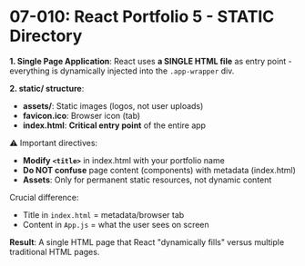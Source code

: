 # 07-010: React Portfolio 5 - STATIC Directory

**1. Single Page Application**: React uses **a SINGLE HTML file** as entry point - everything is dynamically injected into the `.app-wrapper` div.

**2. static/ structure**:

- **assets/**: Static images (logos, not user uploads)  
- **favicon.ico**: Browser icon (tab)  
- **index.html**: **Critical entry point** of the entire app  

⚠️ Important directives:

- **Modify `<title>`** in index.html with your portfolio name  
- **Do NOT confuse** page content (components) with metadata (index.html)  
- **Assets**: Only for permanent static resources, not dynamic content  

Crucial difference:

- Title in `index.html` = metadata/browser tab  
- Content in `App.js` = what the user sees on screen  

**Result**: A single HTML page that React "dynamically fills" versus multiple traditional HTML pages.
